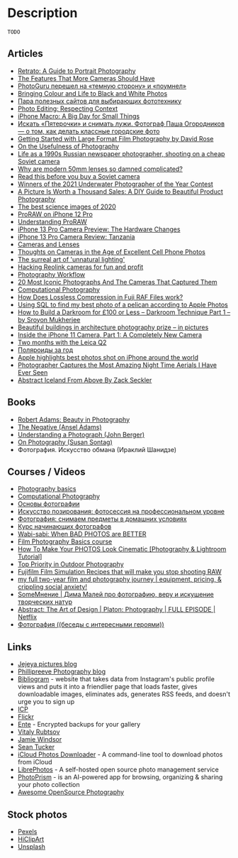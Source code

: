 # Description

`TODO`


## Articles

- [Retrato: A Guide to Portrait Photography](https://gitpuller.gumroad.com/l/retratobook)
- [The Features That More Cameras Should Have](https://photographylife.com/features-more-cameras-need)
- [PhotoGuru перешел на «темную сторону» и «поумнел»](https://habr.com/ru/post/446538/)
- [Bringing Colour and Life to Black and White Photos](https://blog.skz.dev/bringing-colour-and-life-to-black-and-white-photos)
- [Пара полезных сайтов для выбирающих фототехнику](https://habr.com/ru/post/112916/)
- [Photo Editing: Respecting Context](https://simonsarris.substack.com/p/photo-editing-respecting-context)
- [iPhone Macro: A Big Day for Small Things](https://lux.camera/iphone-macro-camera-a-big-day-for-small-things/)
- [Искать «Пятерочки» и снимать лужи. Фотограф Паша Огородников — о том, как делать классные городские фото](https://perito-burrito.com/posts/iskat-pyaterochki-i-snimat-luzhi-fotograf-pasha-ogorodnikov-o-tom-kak-delat-klassnye-gorodskie-foto)
- [Getting Started with Large Format Film Photography by David Rose](https://shootitwithfilm.com/getting-started-with-large-format-film-photography/)
- [On the Usefulness of Photography](https://simonsarris.substack.com/p/on-the-usefulness-of-photography)
- [Life as a 1990s Russian newspaper photographer, shooting on a cheap Soviet camera](https://kosmofoto.com/2021/03/life-as-a-1990s-russian-newspaper-photographer-shooting-on-a-zenit-e/)
- [Why are modern 50mm lenses so damned complicated?](https://www.dpreview.com/opinion/9236543269/why-are-modern-50mm-lenses-so-damned-complicated)
- [Read this before you buy a Soviet camera](https://kosmofoto.com/2021/01/read-this-before-you-buy-a-soviet-camera/)
- [Winners of the 2021 Underwater Photographer of the Year Contest](https://www.theatlantic.com/photo/2021/02/winners-2021-underwater-photographer-year-contest/617963/)
- [A Picture Is Worth a Thousand Sales: A DIY Guide to Beautiful Product Photography](https://www.shopify.ca/blog/12206313-the-ultimate-diy-guide-to-beautiful-product-photography)
- [The best science images of 2020](https://www.nature.com/immersive/d41586-020-03436-5/index.html)
- [ProRAW on iPhone 12 Pro](https://austinmann.com/trek/iphone-proraw)
- [Understanding ProRAW](https://lux.camera/understanding-proraw/)
- [iPhone 13 Pro Camera Preview: The Hardware Changes](https://lux.camera/iphone-13-pro-camera-preview-the-hardware-changes/)
- [iPhone 13 Pro Camera Review: Tanzania](https://austinmann.com/trek/iphone-13-pro-camera-review-tanzania)
- [Cameras and Lenses](https://ciechanow.ski/cameras-and-lenses/)
- [Thoughts on Cameras in the Age of Excellent Cell Phone Photos](https://whatever.scalzi.com/2020/05/05/thoughts-on-cameras-in-the-age-of-excellent-cell-phone-photos/)
- [The surreal art of 'unnatural lighting'](https://www.nationalgeographic.com/magazine/article/the-surreal-art-of-unnatural-lighting)
- [Hacking Reolink cameras for fun and profit](https://www.thirtythreeforty.net/posts/2020/05/hacking-reolink-cameras-for-fun-and-profit/)
- [Photography Workflow](https://simonsarris.substack.com/p/photography-workflow)
- [20 Most Iconic Photographs And The Cameras That Captured Them](https://themindcircle.com/iconic-photographs/)
- [Computational Photography](https://vas3k.com/blog/computational_photography/)
- [How Does Lossless Compression in Fuji RAF Files work?](https://capnfabs.net/posts/fuji-raf-compression-algorithm/)
- [Using SQL to find my best photo of a pelican according to Apple Photos](https://simonwillison.net/2020/May/21/dogsheep-photos/)
- [How to Build a Darkroom for £100 or Less – Darkroom Technique Part 1 – by Sroyon Mukherjee](https://www.35mmc.com/06/04/2020/darkroom-technique-part-1-how-to-build-a-darkroom-for-100-or-less-by-sroyon-mukherjee/)
- [Beautiful buildings in architecture photography prize – in pictures](https://www.theguardian.com/artanddesign/gallery/2020/jan/28/beautiful-buildings-in-architecture-photography-prize-in-pictures)
- [Inside the iPhone 11 Camera, Part 1: A Completely New Camera](https://lux.camera/inside-the-iphone-11-camera-part-1-a-completely-new-camera/)
- [Two months with the Leica Q2](https://photos.mrfrisby.com/two-months-with-the-leica-q2)
- [Поляроиды за год](http://sergeykorol.ru/blog/polaroids/)
- [Apple highlights best photos shot on iPhone around the world](https://www.apple.com/newsroom/2019/02/apple-highlights-best-photos-shot-on-iphone-around-the-world/)
- [Photographer Captures the Most Amazing Night Time Aerials I Have Ever Seen](https://themindcircle.com/night-time-aerial-photographs/)
- [Abstract Iceland From Above By Zack Seckler](https://www.ignant.com/2016/02/01/abstract-iceland-from-above-by-zack-seckler/)


## Books

- [Robert Adams: Beauty in Photography](https://aperture.org/books/beauty-in-photography/)
- [The Negative (Ansel Adams)](https://www.amazon.com/dp/B00OX8B9IM/ref=cm_sw_em_r_mt_dp_PXJN6V5V809HHSW16XNE)
- [Understanding a Photograph (John Berger)](https://www.amazon.com/dp/1597112569/ref=cm_sw_em_r_mt_dp_FGV3PE6RH4A8YRE62P7Y)
- [On Photography (Susan Sontag)](https://www.amazon.com/dp/0374226261/ref=cm_sw_em_r_mt_dp_XQZ6HGFBPCAY7RCDC477)
- Фотография. Искусство обмана (Ираклий Шанидзе)


## Courses / Videos

- [Photography basics](https://www.coursera.org/specializations/photography-basics)
- [Computational Photography](https://www.udacity.com/course/computational-photography--ud955)
- [Основы фотографии](https://www.coursera.org/learn/photo)
- [Искусство позирования: фотосессия на профессиональном уровне](https://www.udemy.com/course/posing-art/)
- [Фотография: снимаем предметы в домашних условиях](https://www.udemy.com/course/easyobjectphotography/)
- [Курс начинающих фотографов](https://www.udemy.com/course/baeveducation/)
- [Wabi-sabi: When BAD PHOTOS are BETTER](https://youtu.be/gyCumQ78ZoI)
- [Film Photography Basics course](https://www.anetehiie.com/film-photography-basics-course)
- [How To Make Your PHOTOS Look Cinematic [Photography & Lightroom Tutorial]](https://youtu.be/3JcneOqr8uI)
- [Top Priority in Outdoor Photography](https://youtu.be/ucKnru5dx88)
- [Fujifilm Film Simulation Recipes that will make you stop shooting RAW](https://youtu.be/b1BOnOfSNPU)
- [my full two-year film and photography journey | equipment, pricing, & crippling social anxiety!](https://youtu.be/iPV56hBnv4w)
- [SomeМнение | Дима Малей про фотографию, веру и искушение творческих натур](https://youtu.be/fDeq422sXJc)
- [Abstract: The Art of Design | Platon: Photography | FULL EPISODE | Netflix](https://youtu.be/BDpqt-haLLM)
- [Фотография ((беседы с интересными героями))](https://youtube.com/playlist?list=PLKQxqJVnCqzG0L_7x5ctIkbmTrm1xyggb)


## Links

- [Jejeya pictures blog](https://jejeya.pictures/blog)
- [Phillipreeve Photography blog](https://phillipreeve.net/blog/photography/)
- [Bibliogram](https://bibliogram.art/) - website that takes data from Instagram's public profile views and puts it into a friendlier page that loads faster, gives downloadable images, eliminates ads, generates RSS feeds, and doesn't urge you to sign up
- [ICP](https://www.icp.org/school)
- [Flickr](https://www.flickr.org/)
- [Ente](https://ente.io/) - Encrypted backups for your gallery
- [Vitaly Rubtsov](https://www.youtube.com/channel/UCUHeg2C_KSLJ3IZmyOcsr2w)
- [Jamie Windsor](https://www.youtube.com/jamiewindsor)
- [Sean Tucker](https://www.youtube.com/user/seantuckermerge)
- [iCloud Photos Downloader](https://github.com/icloud-photos-downloader/icloud_photos_downloader) - A command-line tool to download photos from iCloud
- [LibrePhotos](https://github.com/LibrePhotos/librephotos) - A self-hosted open source photo management service
- [PhotoPrism](https://github.com/photoprism/photoprism) - is an AI-powered app for browsing, organizing & sharing your photo collection
- [Awesome OpenSource Photography](https://github.com/ibaaj/awesome-OpenSourcePhotography)


## Stock photos

- [Pexels](https://www.pexels.com/)
- [HiClipArt](https://www.hiclipart.com/)
- [Unsplash](https://unsplash.com/)
